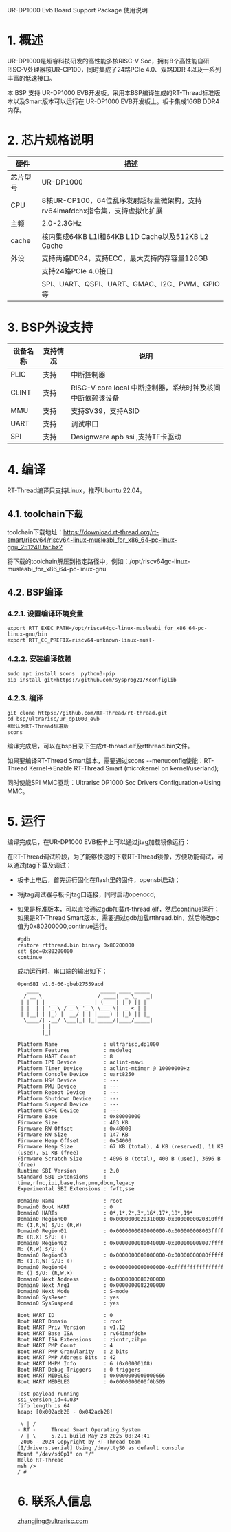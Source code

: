 UR-DP1000 Evb Board Support Package 使用说明

# 1. 概述

UR-DP1000是超睿科技研发的高性能多核RISC-V Soc，拥有8个高性能自研RISC-V处理器核UR-CP100，同时集成了24路PCIe 4.0、双路DDR 4以及一系列丰富的低速接口。

本 BSP 支持 UR-DP1000 EVB开发板。采用本BSP编译生成的RT-Thread标准版本以及Smart版本可以运行在 UR-DP1000 EVB开发板上。板卡集成16GB DDR4内存。

# 2. 芯片规格说明

| 硬件 | 描述 |
| -- | -- |
|芯片型号| UR-DP1000 |
|CPU| 8核UR-CP100，64位乱序发射超标量微架构，支持rv64imafdchx指令集，支持虚拟化扩展 |
|主频| 2.0-2.3GHz |
|cache| 核内集成64KB L1I和64KB L1D Cache以及512KB L2 Cache |
| 外设 | 支持两路DDR4，支持ECC，最大支持内存容量128GB |
|  | 支持24路PCIe 4.0接口 |
| | SPI、UART、QSPI、UART、GMAC、I2C、PWM、GPIO等 |

# 3. BSP外设支持

| 设备名称 | 支持情况 | 说明                                                       |
| -------- | -------- | ---------------------------------------------------------- |
| PLIC     | 支持     | 中断控制器                                                 |
| CLINT    | 支持     | RISC-V core local 中断控制器，系统时钟及核间中断依赖该设备 |
| MMU      | 支持     | 支持SV39，支持ASID                                         |
| UART     | 支持     | 调试串口                                                   |
| SPI      | 支持     | Designware apb ssi ,支持TF卡驱动                           |

# 4. 编译

RT-Thread编译只支持Linux，推荐Ubuntu 22.04。

## 4.1. toolchain下载

toolchain下载地址：<https://download.rt-thread.org/rt-smart/riscv64/riscv64-linux-musleabi_for_x86_64-pc-linux-gnu_251248.tar.bz2>

将下载的toolchain解压到指定路径中，例如：/opt/riscv64gc-linux-musleabi_for_x86_64-pc-linux-gnu

## 4.2. BSP编译

### 4.2.1. 设置编译环境变量

```shell
export RTT_EXEC_PATH=/opt/riscv64gc-linux-musleabi_for_x86_64-pc-linux-gnu/bin
export RTT_CC_PREFIX=riscv64-unknown-linux-musl-
```

### 4.2.2. 安装编译依赖

```shell
sudo apt install scons  python3-pip
pip install git+https://github.com/sysprog21/Kconfiglib
```
### 4.2.3. 编译

```shell
git clone https://github.com/RT-Thread/rt-thread.git
cd bsp/ultrarisc/ur_dp1000_evb
#默认为RT-Thread标准版
scons
```

编译完成后，可以在bsp目录下生成rt-thread.elf及rtthread.bin文件。

如果要编译RT-Thread Smart版本，需要通过scons --menuconfig使能：RT-Thread Kernel->Enable RT-Thread Smart (microkernel on kernel/userland);

同时使能SPI MMC驱动：Ultrarisc DP1000 Soc Drivers Configuration->Using MMC。

# 5. 运行

编译完成后，在UR-DP1000 EVB板卡上可以通过jtag加载镜像运行：

在RT-Thread调试阶段，为了能够快速的下载RT-Thread镜像，方便功能调试，可以通过jtag下载及调试：

- 板卡上电后，首先运行固化在flash里的固件，opensbi启动；

- 将jtag调试器与板卡jtag口连接，同时启动openocd;

- 如果是标准版本，可以直接通过gdb加载rt-thread.elf，然后continue运行；如果是RT-Thread Smart版本，需要通过gdb加载rtthread.bin，然后修改pc值为0x80200000,continue运行。

  ```shell
  #gdb
  restore rtthread.bin binary 0x80200000
  set $pc=0x80200000
  continue
  ```

  成功运行时，串口端的输出如下：
  ```shell
  OpenSBI v1.6-66-gbeb27559acd
     ____                    _____ ____ _____
    / __ \                  / ____|  _ \_   _|
   | |  | |_ __   ___ _ __ | (___ | |_) || |
   | |  | | '_ \ / _ \ '_ \ \___ \|  _ < | |
   | |__| | |_) |  __/ | | |____) | |_) || |_
    \____/| .__/ \___|_| |_|_____/|____/_____|
          | |
          |_|
  
  Platform Name               : ultrarisc,dp1000
  Platform Features           : medeleg
  Platform HART Count         : 8
  Platform IPI Device         : aclint-mswi
  Platform Timer Device       : aclint-mtimer @ 10000000Hz
  Platform Console Device     : uart8250
  Platform HSM Device         : ---
  Platform PMU Device         : ---
  Platform Reboot Device      : ---
  Platform Shutdown Device    : ---
  Platform Suspend Device     : ---
  Platform CPPC Device        : ---
  Firmware Base               : 0x80000000
  Firmware Size               : 403 KB
  Firmware RW Offset          : 0x40000
  Firmware RW Size            : 147 KB
  Firmware Heap Offset        : 0x54000
  Firmware Heap Size          : 67 KB (total), 4 KB (reserved), 11 KB (used), 51 KB (free)
  Firmware Scratch Size       : 4096 B (total), 400 B (used), 3696 B (free)
  Runtime SBI Version         : 2.0
  Standard SBI Extensions     : time,rfnc,ipi,base,hsm,pmu,dbcn,legacy
  Experimental SBI Extensions : fwft,sse
  
  Domain0 Name                : root
  Domain0 Boot HART           : 0
  Domain0 HARTs               : 0*,1*,2*,3*,16*,17*,18*,19*
  Domain0 Region00            : 0x0000000020310000-0x0000000020310fff M: (I,R,W) S/U: (R,W)
  Domain0 Region01            : 0x0000000080000000-0x000000008003ffff M: (R,X) S/U: ()
  Domain0 Region02            : 0x0000000080040000-0x000000008007ffff M: (R,W) S/U: ()
  Domain0 Region03            : 0x0000000008000000-0x00000000080fffff M: (I,R,W) S/U: ()
  Domain0 Region04            : 0x0000000000000000-0xffffffffffffffff M: () S/U: (R,W,X)
  Domain0 Next Address        : 0x0000000080200000
  Domain0 Next Arg1           : 0x0000000082200000
  Domain0 Next Mode           : S-mode
  Domain0 SysReset            : yes
  Domain0 SysSuspend          : yes
  
  Boot HART ID                : 0
  Boot HART Domain            : root
  Boot HART Priv Version      : v1.12
  Boot HART Base ISA          : rv64imafdchx
  Boot HART ISA Extensions    : zicntr,zihpm
  Boot HART PMP Count         : 4
  Boot HART PMP Granularity   : 2 bits
  Boot HART PMP Address Bits  : 42
  Boot HART MHPM Info         : 6 (0x000001f8)
  Boot HART Debug Triggers    : 0 triggers
  Boot HART MIDELEG           : 0x0000000000000666
  Boot HART MEDELEG           : 0x0000000000f0b509
  
  Test payload running
  ssi_version_id=4.03*
  fifo length is 64
  heap: [0x002acb28 - 0x042acb28]
  
   \ | /
  - RT -     Thread Smart Operating System
   / | \     5.2.1 build May 28 2025 08:24:41
   2006 - 2024 Copyright by RT-Thread team
  [I/drivers.serial] Using /dev/ttyS0 as default console
  Mount "/dev/sd0p1" on "/"
  Hello RT-Thread
  msh />
  / # 
  ```
  # 6. 联系人信息
  zhangjing@ultrarisc.com